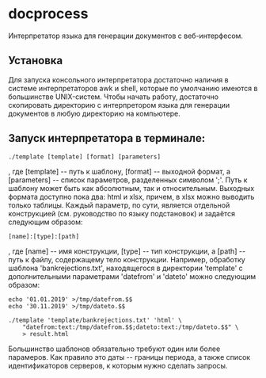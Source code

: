 # docprocess

Интерпретатор языка для генерации документов с веб-интерфесом.

## Установка
   Для запуска консольного интерпретатора достаточно наличия в системе
интерпретаторов awk и shell, которые по умолчанию имеются в большинстве
UNIX-систем. Чтобы начать работу, достаточно скопировать директорию с
интерпретором языка для генерации документов в любую директорию на
компьютере.

## Запуск интерпретатора в терминале:

	./template [template] [format] [parameters]

, где [template] -- путь к шаблону, [format] -- выходной формат, а
[parameters] -- список параметров, разделенных символом ';'. Путь к
шаблону может быть как абсолютным, так и относительным. Выходных формата
доступно пока два: html и xlsx, причем, в xlsx можно выводить только
таблицы.
   Каждый параметр, по сути, является отдельной конструкцией (см.
руководство по языку подстановок) и задаётся следующим образом:

	[name]:[type]:[path]

, где [name] -- имя конструкции, [type] -- тип конструкции, а [path] --
путь к файлу, содержащему тело конструкции.
   Например, обработку шаблона 'bankrejections.txt', находящегося в
директории 'template' с дополнительными параметрами 'datefrom' и
'dateto' можно следующим образом:

	echo '01.01.2019' >/tmp/datefrom.$$
	echo '30.11.2019' >/tmp/dateto.$$

	./template 'template/bankrejections.txt' 'html' \
		"datefrom:text:/tmp/datefrom.$$;dateto:text:/tmp/dateto.$$" \
		> result.html

   Большинство шаблонов обязательно требуют один или более парамеров.
Как правило это даты -- границы периода, а также список идентификаторов
серверов, к которым нужно сделать запросы.
